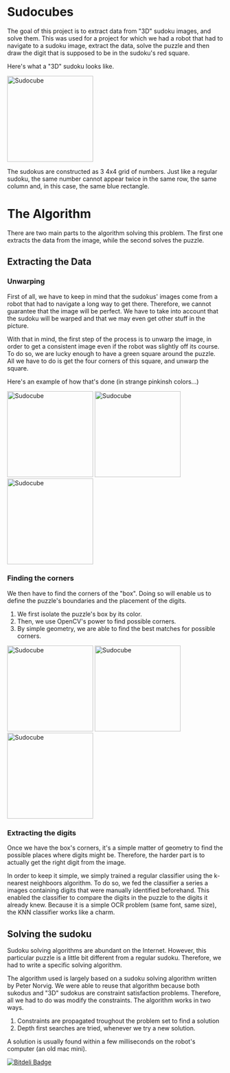 Sudocubes
=========

The goal of this project is to extract data from "3D" sudoku images, and solve them. This was used for a project for which we had a robot that had to navigate to a sudoku image, extract the data, solve the puzzle and then draw the digit that is supposed to be in the sudoku's red square.

Here's what a "3D" sudoku looks like.

<img src="https://raw.github.com/pobed2/sudocubes/master/images/cube_front1.jpg" alt="Sudocube" width=" 200px"/>

The sudokus are constructed as 3 4x4 grid of numbers. Just like a regular sudoku, the same number cannot appear twice in the same row, the same column and, in this case, the same blue rectangle.

The Algorithm
==============

There are two main parts to the algorithm solving this problem. The first one extracts the data from the image, while the second solves the puzzle.

Extracting the Data
-------------------

### Unwarping

  First of all, we have to keep in mind that the sudokus' images come from a robot that had to navigate a long way to get there. Therefore, we cannot guarantee that the image will be perfect. We have to take into account that the sudoku will be warped and that we may even get other stuff in the picture.

  With that in mind, the first step of the process is to unwarp the image, in order to get a consistent image even if the   robot was slightly off its course. To do so, we are lucky enough to have a green square around the puzzle. All we have    to do is get the four corners of this square, and unwarp the square.

  Here's an example of how that's done (in strange pinkinsh colors...)


  <img src="https://raw.github.com/pobed2/sudocubes/master/images/begin.png" alt="Sudocube" width=" 200px" float="left"/>
  <img src="https://raw.github.com/pobed2/sudocubes/master/images/begin-square.png" alt="Sudocube" width=" 200px"           float="left"/>
  <img src="https://raw.github.com/pobed2/sudocubes/master/images/unwarped.png" alt="Sudocube" width=" 200px" float="left"/>

### Finding the corners
  We then have to find the corners of the "box". Doing so will enable us to define the puzzle's boundaries and the placement of the digits.
  1. We first isolate the puzzle's box by its color.
  2. Then, we use OpenCV's power to find possible corners.
  3. By simple geometry, we are able to find the best matches for possible corners.
  
  <img src="https://raw.github.com/pobed2/sudocubes/master/images/lines.png" alt="Sudocube" width=" 200px" float="left"/>
  <img src="https://raw.github.com/pobed2/sudocubes/master/images/all-points.png" alt="Sudocube" width=" 200px"           float="left"/>
  <img src="https://raw.github.com/pobed2/sudocubes/master/images/corners.png" alt="Sudocube" width=" 200px" float="left"/>

### Extracting the digits
  Once we have the box's corners, it's a simple matter of geometry to find the possible places where digits might be. Therefore, the harder part is to actually get the right digit from the image. 
  
  In order to keep it simple, we simply trained a regular classifier using the k-nearest neighboors algorithm. To do so, we fed the classifier a series a images containing digits that were manually identified beforehand. This enabled the classifier to compare the digits in the puzzle to the digits it already knew. Because it is a simple OCR problem (same font, same size), the KNN classifier works like a charm.
  
Solving the sudoku
------------------
Sudoku solving algorithms are abundant on the Internet. However, this particular puzzle is a little bit different from a regular sudoku. Therefore, we had to write a specific solving algorithm.

The algorithm used is largely based on a sudoku solving algorithm written by Peter Norvig. We were able to reuse that algorithm because both sukodus and "3D" sudokus are constraint satisfaction problems. Therefore, all we had to do was modify the constraints. The algorithm works in two ways.
  1. Constraints are propagated troughout the problem set to find a solution
  2. Depth first searches are tried, whenever we try a new solution.

A solution is usually found within a few milliseconds on the robot's computer (an old mac mini).



[![Bitdeli Badge](https://d2weczhvl823v0.cloudfront.net/pobed2/sudocubes/trend.png)](https://bitdeli.com/free "Bitdeli Badge")

